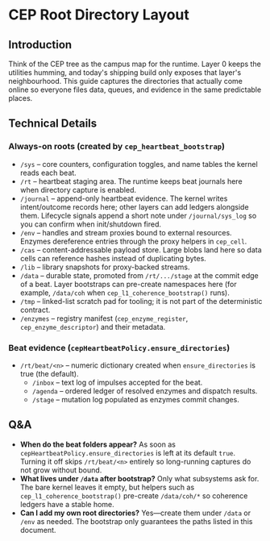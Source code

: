 # CEP Root Directory Layout

## Introduction
Think of the CEP tree as the campus map for the runtime. Layer 0 keeps the utilities humming, and today's shipping build only exposes that layer's neighbourhood. This guide captures the directories that actually come online so everyone files data, queues, and evidence in the same predictable places.

## Technical Details
### Always-on roots (created by `cep_heartbeat_bootstrap`)
- `/sys` – core counters, configuration toggles, and name tables the kernel reads each beat.
- `/rt` – heartbeat staging area. The runtime keeps beat journals here when directory capture is enabled.
- `/journal` – append-only heartbeat evidence. The kernel writes intent/outcome records here; other layers can add ledgers alongside them. Lifecycle signals append a short note under `/journal/sys_log` so you can confirm when init/shutdown fired.
- `/env` – handles and stream proxies bound to external resources. Enzymes dereference entries through the proxy helpers in `cep_cell`.
- `/cas` – content-addressable payload store. Large blobs land here so data cells can reference hashes instead of duplicating bytes.
- `/lib` – library snapshots for proxy-backed streams.
- `/data` – durable state, promoted from `/rt/.../stage` at the commit edge of a beat. Layer bootstraps can pre-create namespaces here (for example, `/data/coh` when `cep_l1_coherence_bootstrap()` runs).
- `/tmp` – linked-list scratch pad for tooling; it is not part of the deterministic contract.
- `/enzymes` – registry manifest (`cep_enzyme_register`, `cep_enzyme_descriptor`) and their metadata.

### Beat evidence (`cepHeartbeatPolicy.ensure_directories`)
- `/rt/beat/<n>` – numeric dictionary created when `ensure_directories` is true (the default).
  - `/inbox` – text log of impulses accepted for the beat.
  - `/agenda` – ordered ledger of resolved enzymes and dispatch results.
  - `/stage` – mutation log populated as enzymes commit changes.

## Q&A
- **When do the beat folders appear?** As soon as `cepHeartbeatPolicy.ensure_directories` is left at its default `true`. Turning it off skips `/rt/beat/<n>` entirely so long-running captures do not grow without bound.
- **What lives under `/data` after bootstrap?** Only what subsystems ask for. The bare kernel leaves it empty, but helpers such as `cep_l1_coherence_bootstrap()` pre-create `/data/coh/*` so coherence ledgers have a stable home.
- **Can I add my own root directories?** Yes—create them under `/data` or `/env` as needed. The bootstrap only guarantees the paths listed in this document.
